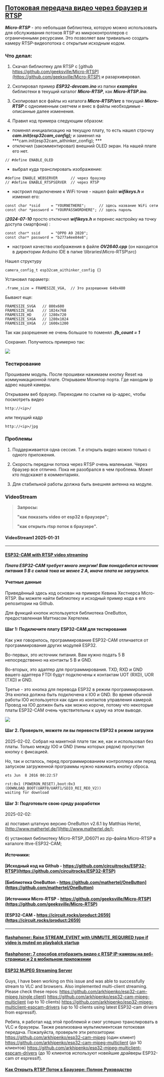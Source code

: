 ## [Потоковая передача видео через браузер и RTSP](https://dzen.ru/a/ZVSZf0qQD2rlCNrK)

***Micro-RTSP*** - это небольшая библиотека, которую можно использовать для обслуживания потоков RTSP из микроконтроллеров с ограниченными ресурсами. Это позволяет вам тривиально создать камеру RTSP-видеопотока с открытым исходным кодом.

### Что делал:

1. Скачал библиотеку для RTSP с [github https://github.com/geeksville/Micro-RTSP](https://github.com/geeksville/Micro-RTSP) и разархивировал.

2. Скопировал пример ***ESP32-devcam.ino*** из папки ***examples*** библиотеки в текущий каталог ***Micro-RTSP***, как ***Micro-RTSP.ino***.

3. Cкопировал все файлы из каталога ***Micro-RTSP/src*** в текущий ***Micro-RTSP*** c одноименным скетчем и внес в файлы необходимые - описанные далее изменения.

4. Правил код примера следующим образом: 

- поменял инициализацию на текущую плату, то есть нашел строчку ***cam.init(esp32cam_config);*** и заменил на ***cam.init(esp32cam_aithinker_config); ***
- отключил (закомментировал) внешний OLED экран. На нашей плате его нет. 
```
// #define ENABLE_OLED
```
- выбрал куда транслировать изображение:
```
#define ENABLE_WEBSERVER      // через браузер
// #define ENABLE_RTSPSERVER  // через RTSP
```
- настроил подключение к WiFi точке - нашел файл ***wifikeys.h*** и изменил его:

```
const char *ssid     = "YOURNETHERE";      // здесь название WiFi сети
const char *password = "YOURPASSWORDHERE"; // здесь пароль
```
(***2024-07-10*** просто отключил ***wifikeys.h*** и перенес настройку на точку доступа смартфона) :

```
const char* ssid     = "OPPO A9 2020";
const char* password = "b277a4ee84e8";
```

- настроил качество изображения в файле ***OV2640.cpp***  (он находится в директории Arduino IDE в папке \libraries\Micro-RTSP\src)

Нашел структуру

```
camera_config_t esp32cam_aithinker_config {}
```

Установил параметр:
```
.frame_size = FRAMESIZE_VGA,  // Это разрешение 640x480
```

Бывают еще:

```
FRAMESIZE_SVGA   // 800x600
FRAMESIZE_XGA    // 1024x768
FRAMESIZE_HD     // 1280x720
FRAMESIZE_SXGA   // 1280x1024
FRAMESIZE_UXGA   // 1600x1200
```

Так как разрешение не очень большое то поменял   ***.fb_count = 1***

Сохранил. Получилось примерно так:

![](nastroiki-scetcha.jpeg)


### Тестирование

Прошиваем модуль. После прошивки нажимаем кнопку Reset на коммуникационной плате. Открываем Монитор порта. Где находим ip адрес нашей камеры.

Открываем веб браузер. Переходим по ссылке на ip-адрес, чтобы посмотреть видео
```
http://<ip>/
```

или текущий кадр

```
http://<ip>/jpg
```


### Проблемы

1. Поддерживается одна сессия. Т.е открыть видео можно только с одного приложения.

2. Скорость передачи потока через RTSP очень маленькая. Через браузер все отлично. Пока не разобрался в чем проблема. Может кто подскажет в комментариях.

3. Для стабильной работы должна быть внешняя антенна на модуле.

### VideoStream

> **Запросы:**
> 
> **"как показать video от esp32 в браузере";**
> 
> **"как открыть rtsp поток в браузере".**


#### VideoStream1 2025-01-31

---

#### [ESP32-CAM with RTSP video streaming](https://learn.circuit.rocks/esp32-cam-with-rtsp-video-streaming)


***Плата ESP32-CAM требует много энергии! Вам понадобится источник питания 5 В с силой тока не менее 2 А, иначе плата не загрузится.***

#### Учетные данные

Приведённый здесь код основан на примере Кевина Хестнерса Micro-RTSP. Вы можете найти библиотеку и исходный пример кода в его репозитории на Github.

Для функций кнопок используется библиотека OneButton, предоставленная Маттиасом Хертелем.

#### Шаг 1: Подключите плату ESP32-CAM для тестирования

Как уже говорилось, программирование ESP32-CAM отличается от программирования других модулей ESP32.

Во-первых, это источник питания. Вам нужно подать 5 В непосредственно на контакты 5 В и GND.

Во-вторых, это адаптер для программирования. TXD, RXD и GND вашего адаптера FTDI будут подключены к контактам UOT (RXD), UOR (TXD) и GND.

Третье - это кнопка для перевода ESP32 в режим программирования. Эта кнопка должна быть подключена к IO0 и GND. Во время обычной работы IO0 используется как один из контактов управления камерой. Провод на IO0 должен быть как можно короче, потому что некоторые платы ESP32-CAM очень чувствительны к шуму на этом выводе.

![](Scheme-in-Fritzing.png)

#### Шаг 2. Проверьте, можете ли вы перевести ESP32 в режим загрузки

2025-02-02. Собрал на макетной плате так же, как и использовал без платы. Только между IO0 и GND (пины которых рядом) пропустил кнопку с фиксацией. 

Но, так и осталось, перед программированием контроллера или перед запуском загруженной программы нужно нажимать кнопку сброса.

```
ets Jun  8 2016 00:22:57

rst:0x1 (POWERON_RESET),boot:0x3 (DOWNLOAD_BOOT(UART0/UART1/SDIO_REI_REO_V2))
waiting for download
```

#### Шаг 3: Подготовьте свою среду разработки

2025-02-02:

а) поставил штатную версию OneButton v2.6.1 by Matthias Hertel,  [http://www.mathertel.de/](http://www.mathertel.de/);

б)  установил библиотеку Micro-RTSP_ID6071 из zip-файла  Micro-RTSP в каталоге ittve-ESP32-CAM;






#### Источники:

#### [Исходный код на Github - https://github.com/circuitrocks/ESP32-RTSP](https://github.com/circuitrocks/ESP32-RTSP)

#### [Библиотека OneButton - https://github.com/mathertel/OneButton](https://github.com/mathertel/OneButton)

#### [Источники Micro-RTSP - https://github.com/geeksville/Micro-RTSP](https://github.com/geeksville/Micro-RTSP)

#### [ESP32-CAM - https://circuit.rocks/product:2659](https://circuit.rocks/product:2659)

---

#### [flashphoner: Raise STREAM_EVENT with UNMUTE_REQUIRED type if video is muted on playbalck startup](https://github.com/flashphoner/flashphoner_client/tree/wcs_api-2.0/examples/demo/streaming/player)

#### [flashphoner: 7 способов отобразить видео с RTSP IP-камеры на веб-странице и 2 в мобильном приложении](https://habr.com/ru/companies/flashphoner/articles/329108/)

#### [ESP32 MJPEG Streaming Server](https://github.com/arkhipenko/esp32-cam-mjpeg)

Guys, I have been working on this issue and was able to successfully stream to VLC and browsers.
Also implemented multi-client streaming.
Please check these repos:
[https://github.com/arkhipenko/esp32-cam-mjpeg (single client)](https://github.com/arkhipenko/esp32-cam-mjpeg)
https://github.com/arkhipenko/esp32-cam-mjpeg-multiclient (up to 10 clients)
https://github.com/arkhipenko/esp32-mjpeg-multiclient-espcam-drivers (up to 10 clients using latest ESP32-cam drivers from espressif).

Ребята, я работал над этой проблемой и смог успешно транслировать в VLC и браузеры.
Также реализована мультиклиентская потоковая передача.
Пожалуйста, проверьте эти репозитории:
https://github.com/arkhipenko/esp32-cam-mjpeg (один клиент)
https://github.com/arkhipenko/esp32-cam-mjpeg-multiclient (до 10 клиентов)
https://github.com/arkhipenko/esp32-mjpeg-multiclient-espcam-drivers (до 10 клиентов используют новейшие драйверы ESP32-cam от espressif).

#### [Как Открыть RTSP Поток в Браузере: Полное Руководство](https://telegra.ph/Kak-Otkryt-RTSP-Potok-v-Brauzere-Polnoe-Rukovodstvo-06-12)






